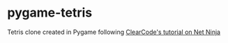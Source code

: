 # pygame-tetris
Tetris clone created in Pygame following [ClearCode's tutorial on Net Ninja](https://www.youtube.com/playlist?list=PL4cUxeGkcC9iurLoO9Mu7GqsKlxEXcf8m)